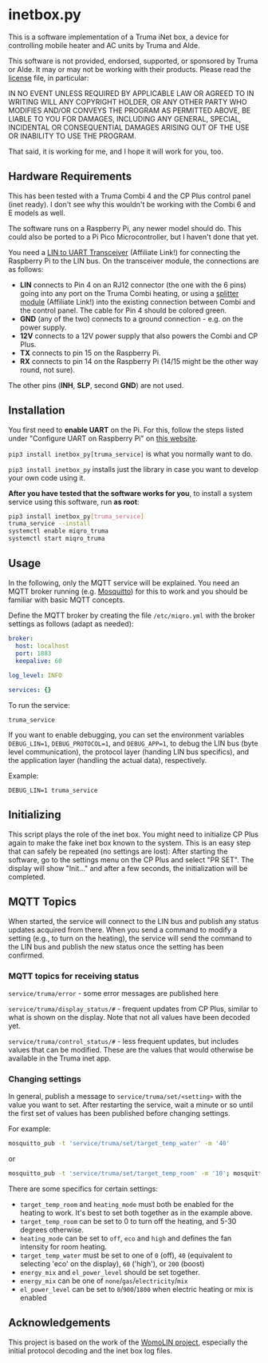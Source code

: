 # inetbox.py

This is a software implementation of a Truma iNet box, a device for controlling mobile heater and AC units by Truma and Alde.

This software is not provided, endorsed, supported, or sponsored by Truma or Alde. It may or may not be working with their products. Please read the [license](./LICENSE) file, in particular:

IN NO EVENT UNLESS REQUIRED BY APPLICABLE LAW OR AGREED TO IN WRITING
WILL ANY COPYRIGHT HOLDER, OR ANY OTHER PARTY WHO MODIFIES AND/OR CONVEYS
THE PROGRAM AS PERMITTED ABOVE, BE LIABLE TO YOU FOR DAMAGES, INCLUDING ANY
GENERAL, SPECIAL, INCIDENTAL OR CONSEQUENTIAL DAMAGES ARISING OUT OF THE
USE OR INABILITY TO USE THE PROGRAM.

That said, it is working for me, and I hope it will work for you, too.

## Hardware Requirements

This has been tested with a Truma Combi 4 and the CP Plus control panel (inet ready). I don't see why this wouldn't be working with the Combi 6 and E models as well.

The software runs on a Raspberry Pi, any newer model should do. This could also be ported to a Pi Pico Microcontroller, but I haven't done that yet.

You need a [LIN to UART Transceiver](https://amzn.to/3E1qITr) (Affiliate Link!) for connecting the Raspberry Pi to the LIN bus. On the transceiver module, the connections are as follows:

 * **LIN** connects to Pin 4 on an RJ12 connector (the one with the 6 pins) going into any port on the Truma Combi heating, or using a [splitter module](https://amzn.to/3dL4bzT) (Affiliate Link!) into the existing connection between Combi and the control panel. The cable for Pin 4 should be colored green.
 * **GND** (any of the two) connects to a ground connection - e.g. on the power supply.
 * **12V** connects to a 12V power supply that also powers the Combi and CP Plus.
 * **TX** connects to pin 15 on the Raspberry Pi.
 * **RX** connects to pin 14 on the Raspberry Pi (14/15 might be the other way round, not sure).

The other pins (**INH**, **SLP**, second **GND**) are not used.

## Installation

You first need to **enable UART** on the Pi. For this, follow the steps listed under "Configure UART on Raspberry Pi" on [this website](https://www.electronicwings.com/raspberry-pi/raspberry-pi-uart-communication-using-python-and-c#header2).

`pip3 install inetbox_py[truma_service]` is what you normally want to do.

`pip3 install inetbox_py` installs just the library in case you want to develop your own code using it. 

**After you have tested that the software works for you**, to install a system service using this software, run **as root**:

```bash
pip3 install inetbox_py[truma_service]
truma_service --install
systemctl enable miqro_truma
systemctl start miqro_truma
```

## Usage

In the following, only the MQTT service will be explained. You need an MQTT broker running (e.g. [Mosquitto](https://mosquitto.org/)) for this to work and you should be familiar with basic MQTT concepts.

Define the MQTT broker by creating the file `/etc/miqro.yml` with the broker settings as follows (adapt as needed):

```yaml
broker:
  host: localhost
  port: 1883
  keepalive: 60
  
log_level: INFO

services: {}

```

To run the service:
```
truma_service
```

If you want to enable debugging, you can set the environment variables `DEBUG_LIN=1`, `DEBUG_PROTOCOL=1`, and `DEBUG_APP=1`, to debug the LIN bus (byte level communication), the protocol layer (handing LIN bus specifics), and the application layer (handling the actual data), respectively.

Example:

`DEBUG_LIN=1 truma_service`

## Initializing

This script plays the role of the inet box. You might need to initialize CP Plus again to make the fake inet box known to the system. This is an easy step that can safely be repeated (no settings are lost): After starting the software, go to the settings menu on the CP Plus and select "PR SET". The display will show "Init..." and after a few seconds, the initialization will be completed.

## MQTT Topics

When started, the service will connect to the LIN bus and publish any status updates acquired from there. When you send a command to modify a setting (e.g., to turn on the heating), the service will send the command to the LIN bus and publish the new status once the setting has been confirmed.

### MQTT topics for receiving status

`service/truma/error` - some error messages are published here

`service/truma/display_status/#` - frequent updates from CP Plus, similar to what is shown on the display. Note that not all values have been decoded yet.

`service/truma/control_status/#` - less frequent updates, but includes values that can be modified. These are the values that would otherwise be available in the Truma inet app.

### Changing settings

In general, publish a message to `service/truma/set/<setting>` with the value you want to set. After restarting the service, wait a minute or so until the first set of values has been published before changing settings.

For example:

```bash
mosquitto_pub -t 'service/truma/set/target_temp_water' -m '40'
```
or

```bash
mosquitto_pub -t 'service/truma/set/target_temp_room' -m '10'; mosquitto_pub -t 'service/truma/set/heating_mode' -m 'eco'
```

There are some specifics for certain settings:

 * `target_temp_room` and `heating_mode` must both be enabled for the heating to work. It's best to set both together as in the example above.
 * `target_temp_room` can be set to 0 to turn off the heating, and 5-30 degrees otherwise.
 * `heating_mode` can be set to `off`, `eco` and `high` and defines the fan intensity for room heating.
 * `target_temp_water` must be set to one of `0` (off), `40` (equivalent to selecting 'eco' on the display), `60` ('high'), or `200` (boost)
 * `energy_mix` and `el_power_level` should be set together.
 * `energy_mix` can be one of `none`/`gas`/`electricity`/`mix`
 * `el_power_level` can be set to `0`/`900`/`1800` when electric heating or mix is enabled

## Acknowledgements

This project is based on the work of the [WomoLIN project](https://github.com/muccc/WomoLIN), especially the initial protocol decoding and the inet box log files.

